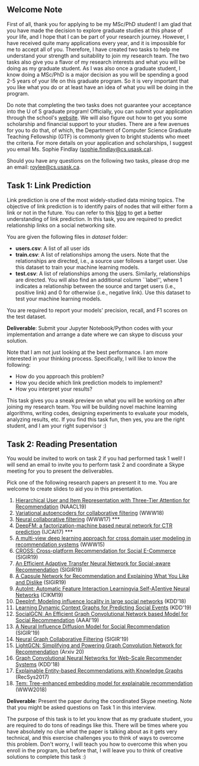 ## Welcome Note

First of all, thank you for applying to be my MSc/PhD student! I am glad that you have made the decision to explore graduate studies at this phase of your life, and I hope that I can be part of your research journey. However, I have received quite many applications every year, and it is impossible for me to accept all of you. Therefore, I have created two tasks to help me understand your strength and suitability to join my research team. The two tasks also give you a flavor of my research interests and what you will be doing as my graduate student. As I was also once a graduate student, I know doing a MSc/PhD is a major decision as you will be spending a good 2-5 years of your life on this graduate program. So it is very important that you like what you do or at least have an idea of what you will be doing in the program.

Do note that completing the two tasks does not guarantee your acceptance into the U of S graduate program! Officially, you can submit your application through the school's [website](https://www.cs.usask.ca/students/graduate/graduate-programs/applications-for-admission.php). We will also figure out how to get you some scholarship and financial support to your studies. There are a few avenues for you to do that, of which, the Department of Computer Science Graduate Teaching Fellowship (GTF) is commonly given to bright students who meet the criteria. For more details on your application and scholarships, I suggest you email Ms. Sophie Findlay (sophie.findlay@cs.usask.ca). 

Should you have any questions on the following two tasks, please drop me an email: roylee@cs.usask.ca.

## Task 1: Link Prediction

Link prediction is one of the most widely-studied data mining topics. The objective of link prediction is to identify pairs of nodes that will either form a link or not in the future. You can refer to this [blog](https://www.analyticsvidhya.com/blog/2020/01/link-prediction-how-to-predict-your-future-connections-on-facebook/) to get a better understanding of link prediction. In this task, you are required to predict relationship links on a social networking site.

You are given the following files in *dataset* folder:
*  **users.csv**: A list of all user ids
*  **train.csv**: A list of relationships among the users. Note that the relationships are directed, i.e., a source user follows a target user. Use this dataset to train your machine learning models.
*  **test.csv**: A list of relationships among the users. Similarly, relationships are directed. You will also find an additional column ``label'', where 1 indicates a relationship between the source and target users (i.e., positive link) and 0 for otherwise (i.e., negative link). Use this dataset to test your machine learning models.

You are required to report your models' precision, recall, and F1 scores on the test dataset.

**Deliverable**: Submit your Jupyter Notebook/Python codes with your implementation and arrange a date where we can skype to discuss your solution.

Note that I am not just looking at the best performance. I am more interested in your thinking process. Specifically, I will like to know the following:

*  How do you approach this problem?
*  How you decide which link prediction models to implement?
*  How you interpret your results?

This task gives you a sneak preview on what you will be working on after joining my research team. You will be building novel machine learning algorithms, writing codes, designing experiments to evaluate your models, analyzing results, etc. If you find this task fun, then yes, you are the right student, and I am your right supervisor :)


## Task 2: Reading Presentation

You would be invited to work on task 2 if you had performed task 1 well! I will send an email to invite you to perform task 2 and coordinate a Skype meeting for you to present the deliverables.

Pick one of the following research papers an present it to me. You are welcome to create slides to aid you in this presentation.

1. [Hierarchical User and Item Representation with Three-Tier Attention for Recommendation](https://www.aclweb.org/anthology/N19-1180.pdf) (NAACL19)
2. [Variational autoencoders for collaborative filtering](https://arxiv.org/pdf/1802.05814.pdf) (WWW18) 
3. [Neural collaborative filtering](https://arxiv.org/pdf/1708.05031.pdf) (WWW17) ***
4. [DeepFM: a factorization-machine based neural network for CTR prediction](https://www.ijcai.org/proceedings/2017/0239.pdf) (IJCAI17) ***
5. [A multi-view deep learning approach for cross domain user modeling in recommendation systems](http://sonyis.me/paperpdf/frp1159-songA-www-2015.pdf) (WWW15) 
6. [CROSS: Cross-platform Recommendation for Social E-Commerce](http://delivery.acm.org/10.1145/3340000/3331191/p515-lin.pdf?ip=128.233.10.222&id=3331191&acc=ACTIVE%20SERVICE&key=FD0067F557510FFB%2E0F446B7AFEA05D92%2E4D4702B0C3E38B35%2E4D4702B0C3E38B35&__acm__=1575566088_2039698ece9d8ee996ccdbf205f8323b) (SIGIR19)
7. [An Efficient Adaptive Transfer Neural Network for Social-aware Recommendation](http://delivery.acm.org/10.1145/3340000/3331192/p225-chen.pdf?ip=128.233.10.222&id=3331192&acc=ACTIVE%20SERVICE&key=FD0067F557510FFB%2E0F446B7AFEA05D92%2E4D4702B0C3E38B35%2E4D4702B0C3E38B35&__acm__=1575565929_ebf835ffcc2219f62358c41f99130711) (SIGIR19)
8. [A Capsule Network for Recommendation and Explaining What You Like and Dislike](https://arxiv.org/pdf/1907.00687.pdf) (SIGIR19)
9. [AutoInt: Automatic Feature Interaction Learningvia Self-Aentive Neural Networks](https://dl.acm.org/doi/pdf/10.1145/3357384.3357925?casa_token=C42GzATU82AAAAAA:eDB8GdLJXqRWmItnr7TrW-YTTWIGIgXgqpFrzBM_ODIfwDcn4vMPOTrO1PrrHA2whx-HZzhVJy4_) (CIKM19)
10. [DeepInf: Modeling influence locality in large social networks](https://pdfs.semanticscholar.org/bd35/082b63662249d5050e98a96592e5cd67a904.pdf) (KDD'18)
11. [Learning Dynamic Context Graphs for Predicting Social Events](https://yue-ning.github.io/docs/KDD19-dengA.pdf) (KDD'19) 
12. [SocialGCN: An Efficient Graph Convolutional Network based Model for Social Recommendation](https://arxiv.org/pdf/1811.02815.pdf) (AAAI'19)
13. [A Neural Influence Diffusion Model for Social Recommendation](https://arxiv.org/pdf/1904.10322.pdf) (SIGIR'19)
14. [Neural Graph Collaborative Filtering](https://arxiv.org/pdf/1905.08108.pdf) (SIGIR'19)
15. [LightGCN: Simplifying and Powering Graph Convolution Network for Recommendation](https://arxiv.org/pdf/2002.02126.pdf) (Arxiv 20)
16. [Graph Convolutional Neural Networks for Web-Scale Recommender Systems](https://dl.acm.org/doi/pdf/10.1145/3219819.3219890) (KDD'18)
17. [Explainable Entity-based Recommendations with Knowledge Graphs](https://arxiv.org/pdf/1707.05254) (RecSys2017)
18. [Tem: Tree-enhanced embedding model for explainable recommendation](https://dl.acm.org/doi/pdf/10.1145/3178876.3186066) (WWW2018)


**Deliverable**: Present the paper during the coordinated Skype meeting. Note that you might be asked questions on Task 1 in this interview. 

The purpose of this task is to let you know that as my graduate student, you are required to do tons of readings like this. There will be times where you have absolutely no clue what the paper is talking about as it gets very technical, and this exercise challenges you to think of ways to overcome this problem. Don't worry, I will teach you how to overcome this when you enroll in the program, but before that, I will leave you to think of creative solutions to complete this task :)

